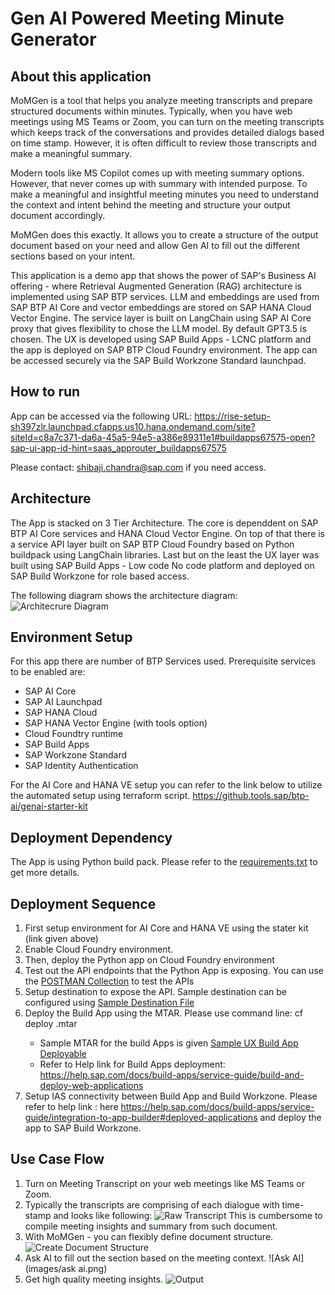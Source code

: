 # Gen AI Powered Meeting Minute Generator 
## About this application

MoMGen is a tool that helps you analyze meeting transcripts and prepare structured documents within minutes.
Typically, when you have web meetings using MS Teams or Zoom, you can turn on the meeting transcripts which keeps track of the conversations and provides detailed dialogs based on time stamp. However, it is often difficult to review those transcripts and make a meaningful summary.

Modern tools like MS Copilot comes up with meeting summary options. However, that never comes up with summary with intended purpose.
To make a meaningful and insightful meeting minutes you need to understand the context and intent behind the meeting and structure your output document accordingly.

MoMGen does this exactly. It allows you to create a structure of the output document based on your need and allow Gen AI to fill out the different sections based on your intent.

This application is a demo app that shows the power of SAP's Business AI offering - where Retrieval Augmented Generation (RAG) architecture is implemented using SAP BTP services. LLM and embeddings are used from SAP BTP AI Core and vector embeddings are stored on SAP HANA Cloud Vector Engine. The service layer is built on LangChain using SAP AI Core proxy that gives flexibility to chose the LLM model. By default GPT3.5 is chosen. The UX is developed using SAP Build Apps - LCNC platform and the app is deployed on SAP BTP Cloud Foundry environment. The app can be accessed securely via the SAP Build Workzone Standard launchpad.

## How to run
App can be accessed via the following URL:
https://rise-setup-sh397zlr.launchpad.cfapps.us10.hana.ondemand.com/site?siteId=c8a7c371-da6a-45a5-94e5-a386e89311e1#buildapps67575-open?sap-ui-app-id-hint=saas_approuter_buildapps67575

Please contact: shibaji.chandra@sap.com if you need access.

## Architecture
The App is stacked on 3 Tier Architecture. The core is dependdent on SAP BTP AI Core services and HANA Cloud Vector Engine. On top of that there is a service API layer built on SAP BTP Cloud Foundry based on Python buildpack using LangChain libraries. Last but on the least the UX layer was built using SAP Build Apps - Low code No code platform and deployed on SAP Build Workzone for role based access.

The following diagram shows the architecture diagram:
![Architecrure Diagram](images/mom-gen-architecture.jpg)

## Environment Setup
For this app there are number of BTP Services used. Prerequisite services to be enabled are:
* SAP AI Core
* SAP AI Launchpad
* SAP HANA Cloud
* SAP HANA Vector Engine (with tools option)
* Cloud Foundtry runtime
* SAP Build Apps
* SAP Workzone Standard
* SAP Identity Authentication

For the AI Core and HANA VE setup you can refer to the link below to utilize the automated setup using terraform script.
https://github.tools.sap/btp-ai/genai-starter-kit

## Deployment Dependency
The App is using Python build pack. Please refer to the  [requirements.txt](requirements.txt) to get more details.

## Deployment Sequence
1. First setup environment for AI Core and HANA VE using the stater kit (link given above)
2. Enable Cloud Foundry environment.
3. Then, deploy the Python app on Cloud Foundry environment
4. Test out the API endpoints that the Python App is exposing. You can use the [POSTMAN Collection](testing/MOM-RAG.postman_collection.json) to test the APIs
5. Setup destination to expose the API. Sample destination can be configured using [Sample Destination File](config/RAG)
6. Deploy the Build App using the MTAR. Please use command line: cf deploy <your MTAR file name>.mtar
    - Sample MTAR for the build Apps is given [Sample UX Build App Deployable](UX/app-67575_web_build-5561.mtar)
    - Refer to Help link for Build Apps deployment: https://help.sap.com/docs/build-apps/service-guide/build-and-deploy-web-applications
7. Setup IAS connectivity between Build App and Build Workzone. Please refer to help link : here https://help.sap.com/docs/build-apps/service-guide/integration-to-app-builder#deployed-applications and deploy the app to SAP Build Workzone.

## Use Case Flow
1. Turn on Meeting Transcript on your web meetings like MS Teams or Zoom.
2. Typically the transcripts are comprising of each dialogue with time-stamp and looks like following:
![Raw Transcript](images/raw-transcript.png)
This is cumbersome to compile meeting insights and summary from such document.
3. With MoMGen - you can flexibly define document structure.
![Create Document Structure](images/docu-structure.png)
4. Ask AI to fill out the section based on the meeting context.
![Ask AI](images/ask ai.png)
5. Get high quality meeting insights.
![Output](images/output.png)

